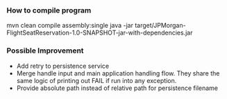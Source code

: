
### How to compile program
mvn clean compile assembly:single
java -jar target/JPMorgan-FlightSeatReservation-1.0-SNAPSHOT-jar-with-dependencies.jar

### Possible Improvement
- Add retry to persistence service
- Merge handle input and main application handling flow. They share the same logic of printing out FAIL if run into any exception.
- Provide absolute path instead of relative path for persistence filename